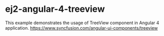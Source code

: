 # ej2-angular-4-treeview
This example demonstrates the usage of TreeView component in Angular 4 application. https://www.syncfusion.com/angular-ui-components/treeview
